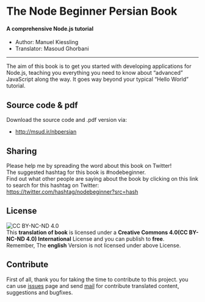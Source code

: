 # The Node Beginner Persian Book
#### A comprehensive Node.js tutorial

* Author: Manuel Kiessling    
* Translator: Masoud Ghorbani

---
The aim of this book is to get you started with developing applications for Node.js, teaching you everything you need to know about “advanced” JavaScript along the way. It goes way beyond your typical “Hello World” tutorial.

## Source code & pdf
Download the source code and .pdf version via:
* http://msud.ir/nbpersian

## Sharing
Please help me by spreading the word about this book on Twitter!    
The suggested hashtag for this book is #nodebeginner.   
Find out what other people are saying about the book by clicking on this link to search for this hashtag on Twitter: https://twitter.com/hashtag/nodebeginner?src=hash

## License
![CC BY-NC-ND 4.0](https://licensebuttons.net/l/by-nc-nd/4.0/88x31.png "CC BY-NC-ND 4.0")   
This **translation of book** is licensed under a **Creative Commons 4.0(CC BY-NC-ND 4.0) International** License and you can publish to **free**.   
Remember, The **english** Version is not licensed under above License.

## Contribute
First of all, thank you for taking the time to contribute to this project. you can use [issues] page and send [mail] for contribute translated content, suggestions and bugfixes.


   [issues]: <https://github.com/imasood/nbpersian/issues>
   [mail]: <mailto:uid.mgh@gmail.com?Subject=Contribute%20The%20Node%20Beginner%20Book>

